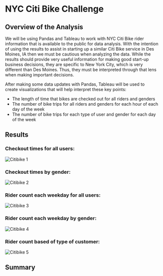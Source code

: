 # NYC Citi Bike Challenge

## Overview of the Analysis
We will be using Pandas and Tableau to work with NYC Citi Bike rider information that is available to the public for data analysis.  With the intention of using the results to assist in starting up a similar Citi Bike service in Des Moines, IA then we must be cautious when analyzing the data.  While the results should provide very useful information for making good start-up business decisions, they are specific to New York City, which is very different than Des Moines.  Thus, they must be interpreted through that lens when making important decisions.

After making some data updates with Pandas, Tableau will be used to create visualizations that will help interpret these key points:
* The length of time that bikes are checked out for all riders and genders
* The number of bike trips for all riders and genders for each hour of each day of the week
* The number of bike trips for each type of user and gender for each day of the week

## Results
### Checkout times for all users:
![Citibike 1](https://user-images.githubusercontent.com/93561592/161362902-efa36897-1c2e-40ca-8b2b-2e82645e6a65.PNG)

### Checkout times by gender:
![Citibike 2](https://user-images.githubusercontent.com/93561592/161362907-41d3df36-4d9f-4dc5-8938-76636b5e1cb7.PNG)

### Rider count each weekday for all users:
![Citibike 3](https://user-images.githubusercontent.com/93561592/161362915-b829b0db-4c49-4281-a17c-d963304a9670.PNG)

### Rider count each weekday by gender:
![Citibike 4](https://user-images.githubusercontent.com/93561592/161362930-64a3904b-63e8-4aaf-8139-7fc8e4685b81.PNG)

### Rider count based of type of customer:
![Citibike 5](https://user-images.githubusercontent.com/93561592/161362944-2f91036c-0217-4319-b9c0-07bd3d95b8bd.PNG)

## Summary
